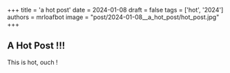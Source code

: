 +++
title = 'a hot post'
date = 2024-01-08
draft = false
tags = ['hot', '2024']
authors = mrloafbot
image = "post/2024-01-08__a_hot_post/hot_post.jpg"
+++

## A Hot Post !!!

This is hot, ouch ! 